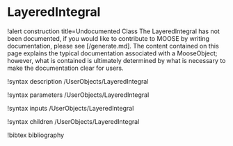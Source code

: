 <!-- MOOSE Documentation Stub: Remove this when content is added. -->

# LayeredIntegral

!alert construction title=Undocumented Class
The LayeredIntegral has not been documented, if you would like to contribute to MOOSE by
writing documentation, please see [/generate.md]. The content contained on this page explains
the typical documentation associated with a MooseObject; however, what is contained is ultimately
determined by what is necessary to make the documentation clear for users.

!syntax description /UserObjects/LayeredIntegral

!syntax parameters /UserObjects/LayeredIntegral

!syntax inputs /UserObjects/LayeredIntegral

!syntax children /UserObjects/LayeredIntegral

!bibtex bibliography
